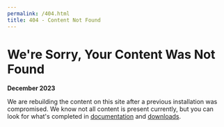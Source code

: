 ```yaml
---
permalink: /404.html
title: 404 - Content Not Found
---
```


# We're Sorry, Your Content Was Not Found

**December 2023** 

We are rebuilding the content on this site after a previous installation was compromised. We know not all content is present currently, but you can look for what's completed in [documentation](/documentation) and [downloads](/downloads). 

